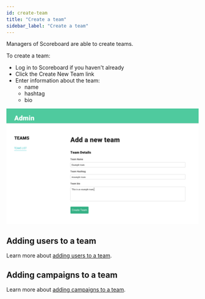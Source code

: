 ```yaml
---
id: create-team
title: "Create a team"
sidebar_label: "Create a team"
---
```


Managers of Scoreboard are able to create teams.

To create a team:

- Log in to Scoreboard if you haven't already
- Click the Create New Team link
- Enter information about the team:
  - name
  - hashtag
  - bio

![Adding a new team](assets/img/add-new-team.png)

## Adding users to a team

Learn more about [adding users to a team](users/add-team-users.md).

## Adding campaigns to a team

Learn more about [adding campaigns to a team](users/add-team-campaigns.md).
